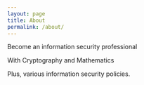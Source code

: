 ```yaml
---
layout: page
title: About
permalink: /about/
---
```


Become an information security professional

With Cryptography and Mathematics

Plus, various information security policies.